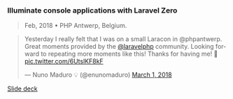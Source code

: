 ### Illuminate console applications with Laravel Zero
> Feb, 2018 • PHP Antwerp, Belgium.

<blockquote class="twitter-tweet tw-align-center" data-lang="en"><p lang="en" dir="ltr">Yesterday I really felt that I was on a small Laracon in @phpantwerp. Great moments provided by the <a href="https://twitter.com/laravelphp?ref_src=twsrc%5Etfw">@laravelphp</a> community. Looking forward to repeating more moments like this! Thanks for having me! 💖 <a href="https://t.co/6UtslKF8kF">pic.twitter.com/6UtslKF8kF</a></p>&mdash; Nuno Maduro 💡 (@enunomaduro) <a href="https://twitter.com/enunomaduro/status/969206094177370112?ref_src=twsrc%5Etfw">March 1, 2018</a></blockquote> <script async src="https://platform.twitter.com/widgets.js" charset="utf-8"></script>

<a href="https://speakerdeck.com/nunomaduro/illuminating-console-applications-with-laravel-zero-at-at-php-antwerp-antwerp-belgium" target="_blank">Slide deck</a>
